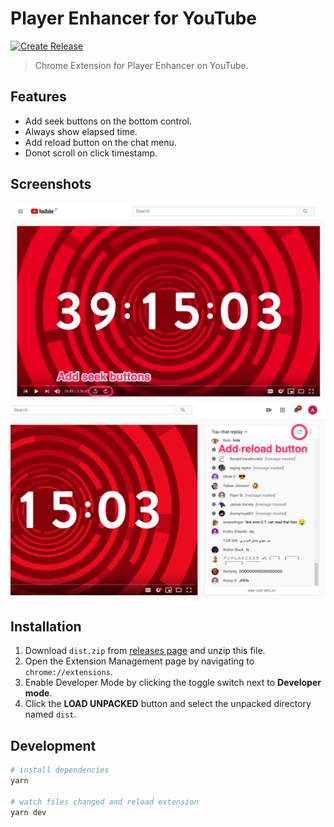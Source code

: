 # Player Enhancer for YouTube

[![Create Release](https://github.com/fiahfy/youtube-player-enhancer/actions/workflows/create-release.yml/badge.svg)](https://github.com/fiahfy/youtube-player-enhancer/actions/workflows/create-release.yml)

> Chrome Extension for Player Enhancer on YouTube.

## Features

- Add seek buttons on the bottom control.
- Always show elapsed time.
- Add reload button on the chat menu.
- Donot scroll on click timestamp.

## Screenshots

![screenshot](.github/img/screenshot1.png)
![screenshot](.github/img/screenshot2.png)

## Installation

1. Download `dist.zip` from [releases page](https://github.com/fiahfy/youtube-player-enhancer/releases) and unzip this file.
2. Open the Extension Management page by navigating to `chrome://extensions`.
3. Enable Developer Mode by clicking the toggle switch next to **Developer mode**.
4. Click the **LOAD UNPACKED** button and select the unpacked directory named `dist`.

## Development

```bash
# install dependencies
yarn

# watch files changed and reload extension
yarn dev
```
